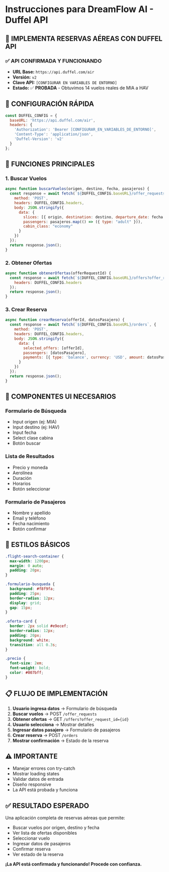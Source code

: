 # Instrucciones para DreamFlow AI - Duffel API

## 🎯 IMPLEMENTA RESERVAS AÉREAS CON DUFFEL API

### ✅ API CONFIRMADA Y FUNCIONANDO
- **URL Base:** `https://api.duffel.com/air`
- **Versión:** `v2`
- **Clave API:** `[CONFIGURAR EN VARIABLES DE ENTORNO]`
- **Estado:** ✅ **PROBADA** - Obtuvimos 14 vuelos reales de MIA a HAV

## 🔧 CONFIGURACIÓN RÁPIDA

```javascript
const DUFFEL_CONFIG = {
  baseURL: 'https://api.duffel.com/air',
  headers: {
    'Authorization': 'Bearer [CONFIGURAR_EN_VARIABLES_DE_ENTORNO]',
    'Content-Type': 'application/json',
    'Duffel-Version': 'v2'
  }
};
```

## 🚀 FUNCIONES PRINCIPALES

### 1. Buscar Vuelos
```javascript
async function buscarVuelos(origen, destino, fecha, pasajeros) {
  const response = await fetch(`${DUFFEL_CONFIG.baseURL}/offer_requests`, {
    method: 'POST',
    headers: DUFFEL_CONFIG.headers,
    body: JSON.stringify({
      data: {
        slices: [{ origin, destination: destino, departure_date: fecha }],
        passengers: pasajeros.map(() => ({ type: "adult" })),
        cabin_class: "economy"
      }
    })
  });
  return response.json();
}
```

### 2. Obtener Ofertas
```javascript
async function obtenerOfertas(offerRequestId) {
  const response = await fetch(`${DUFFEL_CONFIG.baseURL}/offers?offer_request_id=${offerRequestId}`, {
    headers: DUFFEL_CONFIG.headers
  });
  return response.json();
}
```

### 3. Crear Reserva
```javascript
async function crearReserva(offerId, datosPasajero) {
  const response = await fetch(`${DUFFEL_CONFIG.baseURL}/orders`, {
    method: 'POST',
    headers: DUFFEL_CONFIG.headers,
    body: JSON.stringify({
      data: {
        selected_offers: [offerId],
        passengers: [datosPasajero],
        payments: [{ type: 'balance', currency: 'USD', amount: datosPasajero.precio }]
      }
    })
  });
  return response.json();
}
```

## 📱 COMPONENTES UI NECESARIOS

### Formulario de Búsqueda
- Input origen (ej: MIA)
- Input destino (ej: HAV)
- Input fecha
- Select clase cabina
- Botón buscar

### Lista de Resultados
- Precio y moneda
- Aerolínea
- Duración
- Horarios
- Botón seleccionar

### Formulario de Pasajeros
- Nombre y apellido
- Email y teléfono
- Fecha nacimiento
- Botón confirmar

## 🎨 ESTILOS BÁSICOS

```css
.flight-search-container {
  max-width: 1200px;
  margin: 0 auto;
  padding: 20px;
}

.formulario-busqueda {
  background: #f8f9fa;
  padding: 25px;
  border-radius: 12px;
  display: grid;
  gap: 15px;
}

.oferta-card {
  border: 2px solid #e9ecef;
  border-radius: 12px;
  padding: 20px;
  background: white;
  transition: all 0.3s;
}

.precio {
  font-size: 2em;
  font-weight: bold;
  color: #007bff;
}
```

## 📋 FLUJO DE IMPLEMENTACIÓN

1. **Usuario ingresa datos** → Formulario de búsqueda
2. **Buscar vuelos** → POST `/offer_requests`
3. **Obtener ofertas** → GET `/offers?offer_request_id={id}`
4. **Usuario selecciona** → Mostrar detalles
5. **Ingresar datos pasajero** → Formulario de pasajeros
6. **Crear reserva** → POST `/orders`
7. **Mostrar confirmación** → Estado de la reserva

## ⚠️ IMPORTANTE

- Manejar errores con try-catch
- Mostrar loading states
- Validar datos de entrada
- Diseño responsive
- La API está probada y funciona

## ✅ RESULTADO ESPERADO

Una aplicación completa de reservas aéreas que permite:
- Buscar vuelos por origen, destino y fecha
- Ver lista de ofertas disponibles
- Seleccionar vuelo
- Ingresar datos de pasajeros
- Confirmar reserva
- Ver estado de la reserva

**¡La API está confirmada y funcionando! Procede con confianza.**
